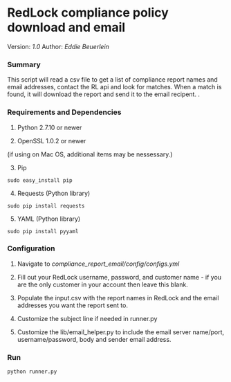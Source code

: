 # RedLock compliance policy download and email 

Version: *1.0*
Author: *Eddie Beuerlein*

### Summary
This script will read a csv file to get a list of compliance report names and email addresses, contact the RL api and look for matches.  When a match is found, it will download the report and send it to the email recipent.  .

### Requirements and Dependencies

1. Python 2.7.10 or newer

2. OpenSSL 1.0.2 or newer

(if using on Mac OS, additional items may be nessessary.)

3. Pip

```sudo easy_install pip```

4. Requests (Python library)

```sudo pip install requests```

5. YAML (Python library)

```sudo pip install pyyaml```

### Configuration

1. Navigate to *compliance_report_email/config/configs.yml*

2. Fill out your RedLock username, password, and customer name - if you are the only customer in your account then leave this blank.

3. Populate the input.csv with the report names in RedLock and the email addresses you want the report sent to.

4. Customize the subject line if needed in runner.py

5. Customize the lib/email_helper.py to include the email server name/port, username/password, body and sender email address.

### Run

```
python runner.py

```
